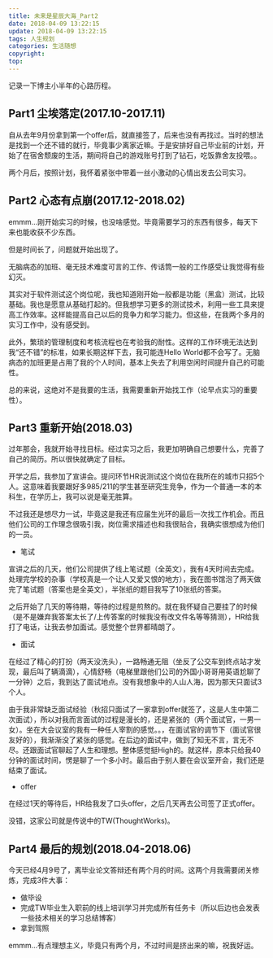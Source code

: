 ```yaml
---
title: 未来是星辰大海_Part2
date: 2018-04-09 13:22:15
update: 2018-04-09 13:22:15
tags: 人生规划
categories: 生活随想
copyright:
top:
---
```


记录一下博主小半年的心路历程。

<!-- more -->

## Part1 尘埃落定(2017.10-2017.11) ##

自从去年9月份拿到第一个offer后，就直接签了，后来也没有再找过。当时的想法是找到一个还不错的就行，毕竟事少离家近嘛。于是安排好自己毕业前的计划，开始了在宿舍颓废的生活，期间将自己的游戏账号打到了钻石，吃饭靠舍友投喂。。

两个月后，按照计划，我怀着紧张中带着一丝小激动的心情出发去公司实习。


## Part2 心态有点崩(2017.12-2018.02) ##

emmm...刚开始实习的时候，也没啥感觉。毕竟需要学习的东西有很多，每天下来也能收获不少东西。

但是时间长了，问题就开始出现了。

无脑病态的加班、毫无技术难度可言的工作、传话筒一般的工作感受让我觉得有些幻灭。

其实对于软件测试这个岗位呢，我也知道刚开始一般都是功能（黑盒）测试，比较基础。我也是愿意从基础打起的。但我想学习更多的测试技术，利用一些工具来提高工作效率。这样能提高自己以后的竞争力和学习能力。但这些，在我两个多月的实习工作中，没有感受到。

此外，繁琐的管理制度和考核流程也在考验我的耐性。这样的工作环境无法达到我“还不错”的标准，如果长期这样下去，我可能连Hello World都不会写了。无脑病态的加班更是占用了我的个人时间，基本上失去了利用空闲时间提升自己的可能性。

总的来说，这绝对不是我要的生活，我需要重新开始找工作（论早点实习的重要性）。

## Part3 重新开始(2018.03) ##

过年那会，我就开始寻找目标。经过实习之后，我更加明确自己想要什么，完善了自己的简历。所以很快就确定了目标。

开学之后，我参加了宣讲会。提问环节HR说测试这个岗位在我所在的城市只招5个人。这意味着我要跟好多985/211的学生甚至研究生竞争，作为一个普通一本的本科生，在学历上，我可以说是毫无胜算。

不过我还是想尽力一试，毕竟这是我还有应届生光环的最后一次找工作机会。而且他们公司的工作理念很吸引我，岗位需求描述也和我很贴合，我确实很想成为他们的一员。

- 笔试

宣讲之后的几天，他们公司提供了线上笔试题（全英文），我有4天时间去完成。处理完学校的杂事（学校真是一个让人又爱又恨的地方），我在图书馆泡了两天做完了笔试题（答案也是全英文），半张纸的题目我写了10张纸的答案。

之后开始了几天的等待期，等待的过程是煎熬的。就在我怀疑自己要挂了的时候（是不是嫌弃我答案太长了/上传答案的时候我没有改文件名等等猜测），HR给我打了电话，让我去参加面试。感觉整个世界都晴朗了。

- 面试

在经过了精心的打扮（两天没洗头），一路畅通无阻（坐反了公交车到终点站才发现，最后叫了辆滴滴），心情舒畅（电梯里跟他们公司的外国小哥哥用英语尬聊了一分钟）之后，我到达了面试地点。没有我想象中的人山人海，因为那天只面试3个人。

由于我非常缺乏面试经验（秋招只面试了一家拿到offer就签了，这是人生中第二次面试），所以对我而言面试的过程是漫长的，还是紧张的（两个面试官，一男一女）。坐在大会议室的我有一种任人宰割的感觉。。，在面试官的调节下（面试官很友好的），我渐渐没了紧张的感觉。在后边的面试中，做到了知无不言，言无不尽。还跟面试官聊起了人生和理想。整体感觉挺High的。就这样，原本只给我40分钟的面试时间，愣是聊了一个多小时。最后由于别人要在会议室开会，我们还是结束了面试。

- offer

在经过1天的等待后，HR给我发了口头offer，之后几天再去公司签了正式offer。

没错，这家公司就是传说中的TW(ThoughtWorks)。

## Part4 最后的规划(2018.04-2018.06) ##

今天已经4月9号了，离毕业论文答辩还有两个月的时间。这两个月我需要闭关修炼，完成3件大事：

- 做毕设
- 完成TW毕业生入职前的线上培训学习并完成所有任务卡（所以后边也会发表一些技术相关的学习总结博客）
- 拿到驾照

emmm...有点理想主义，毕竟只有两个月，不过时间是挤出来的嘛，祝我好运。